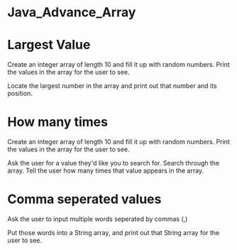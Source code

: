 # Java_Advance_Array

# Largest Value
Create an integer array of length 10 and fill it up with random numbers.
Print the values in the array for the user to see.

Locate the largest number in the array and print out that number and its position.

# How many times

Create an integer array of length 10 and fill it up with random numbers.
Print the values in the array for the user to see.

Ask the user for a value they'd like you to search for.
Search through the array.
Tell the user how many times that value appears in the array.

# Comma seperated values

Ask the user to input multiple words seperated by commas (,)

Put those words into a String array, and print out that String array 
for the user to see.
